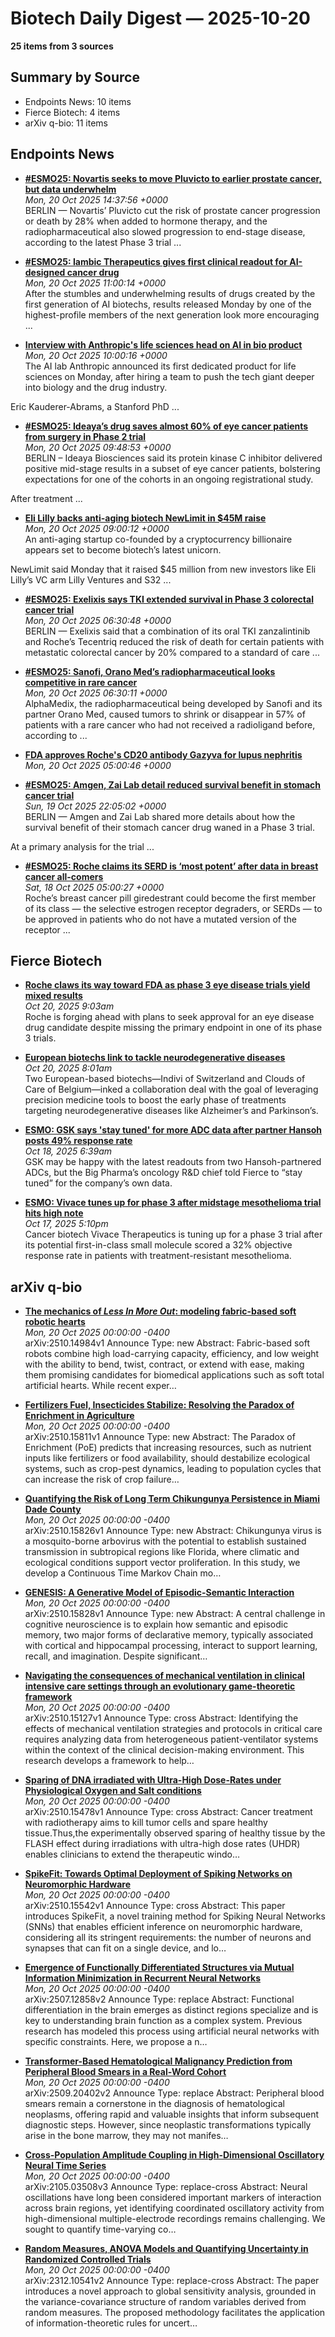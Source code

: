 # Biotech Daily Digest — 2025-10-20

**25 items from 3 sources**

## Summary by Source

- Endpoints News: 10 items
- Fierce Biotech: 4 items
- arXiv q-bio: 11 items


## Endpoints News

- **[#ESMO25: Novartis seeks to move Pluvicto to earlier prostate cancer, but data underwhelm](https://endpoints.news/esmo25-novartis-seeks-to-move-pluvicto-to-earlier-prostate-cancer-but-data-underwhelm/)**  
  _Mon, 20 Oct 2025 14:37:56 +0000_  
  BERLIN — Novartis’ Pluvicto cut the risk of prostate cancer progression or death by 28% when added to hormone therapy, and the radiopharmaceutical also slowed progression to end-stage disease, according to the latest Phase 3 trial ...

- **[#ESMO25: Iambic Therapeutics gives first clinical readout for AI-designed cancer drug](https://endpoints.news/iambic-therapeutics-gives-first-clinical-readout-for-ai-designed-cancer-drug/)**  
  _Mon, 20 Oct 2025 11:00:14 +0000_  
  After the stumbles and underwhelming results of drugs created by the first generation of AI biotechs, results released Monday by one of the highest-profile members of the next generation look more encouraging ...

- **[Interview with Anthropic's life sciences head on AI in bio product](https://endpoints.news/interview-with-anthropics-life-sciences-head-on-ai-in-bio-product/)**  
  _Mon, 20 Oct 2025 10:00:16 +0000_  
  The AI lab Anthropic announced its first dedicated product for life sciences on Monday, after hiring a team to push the tech giant deeper into biology and the drug industry.

 Eric Kauderer-Abrams, a Stanford PhD ...

- **[#ESMO25: Ideaya’s drug saves almost 60% of eye cancer patients from surgery in Phase 2 trial](https://endpoints.news/esmo25-ideayas-drug-saves-almost-60-of-eye-cancer-patients-from-surgery-in-phase-2-trial/)**  
  _Mon, 20 Oct 2025 09:48:53 +0000_  
  BERLIN – Ideaya Biosciences said its protein kinase C inhibitor delivered positive mid-stage results in a subset of eye cancer patients, bolstering expectations for one of the cohorts in an ongoing registrational study.

 After treatment ...

- **[Eli Lilly backs anti-aging biotech NewLimit in $45M raise](https://endpoints.news/eli-lilly-backs-anti-aging-biotech-newlimit-in-45m-raise/)**  
  _Mon, 20 Oct 2025 09:00:12 +0000_  
  An anti-aging startup co-founded by a cryptocurrency billionaire appears set to become biotech’s latest unicorn.

 NewLimit said Monday that it raised $45 million from new investors like Eli Lilly’s VC arm Lilly Ventures and S32 ...

- **[#ESMO25: Exelixis says TKI extended survival in Phase 3 colorectal cancer trial](https://endpoints.news/esmo25-exelixis-says-tki-extended-survival-in-phase-3-colorectal-cancer-trial/)**  
  _Mon, 20 Oct 2025 06:30:48 +0000_  
  BERLIN — Exelixis said that a combination of its oral TKI zanzalintinib and Roche’s Tecentriq reduced the risk of death for certain patients with metastatic colorectal cancer by 20% compared to a standard of care ...

- **[#ESMO25: Sanofi, Orano Med’s radiopharmaceutical looks competitive in rare cancer](https://endpoints.news/esmo25-sanofi-orano-meds-radiopharmaceutical-looks-competitive-in-rare-cancer/)**  
  _Mon, 20 Oct 2025 06:30:11 +0000_  
  AlphaMedix, the radiopharmaceutical being developed by Sanofi and its partner Orano Med, caused tumors to shrink or disappear in 57% of patients with a rare cancer who had not received a radioligand before, according to ...

- **[FDA approves Roche's CD20 antibody Gazyva for lupus nephritis](https://endpoints.news/fda-approves-roches-cd20-antibody-gazyva-for-lupus-with-kidney-injury/)**  
  _Mon, 20 Oct 2025 05:00:46 +0000_  
  

- **[#ESMO25: Amgen, Zai Lab detail reduced survival benefit in stomach cancer trial](https://endpoints.news/esmo25-amgen-zai-lab-detail-reduced-survival-benefit-in-stomach-cancer-trial/)**  
  _Sun, 19 Oct 2025 22:05:02 +0000_  
  BERLIN — Amgen and Zai Lab shared more details about how the survival benefit of their stomach cancer drug waned in a Phase 3 trial.

 At a primary analysis for the trial ...

- **[#ESMO25: Roche claims its SERD is ‘most potent’ after data in breast cancer all-comers](https://endpoints.news/esmo25-roches-serd-is-the-first-shown-to-work-in-non-mutant-breast-cancer-patients/)**  
  _Sat, 18 Oct 2025 05:00:27 +0000_  
  Roche’s breast cancer pill giredestrant could become the first member of its class — the selective estrogen receptor degraders, or SERDs — to be approved in patients who do not have a mutated version of the receptor ...


## Fierce Biotech

- **[<a href="https://www.fiercebiotech.com/biotech/roche-claws-its-way-toward-fda-phase-3-eye-disease-trials-yield-mixed-results" hreflang="en">Roche claws its way toward FDA as phase 3 eye disease trials yield mixed results</a>](https://www.fiercebiotech.com/biotech/roche-claws-its-way-toward-fda-phase-3-eye-disease-trials-yield-mixed-results)**  
  _Oct 20, 2025 9:03am_  
  Roche is forging ahead with plans to seek approval for an eye disease drug candidate despite missing the primary endpoint in one of its phase 3 trials.

- **[<a href="https://www.fiercebiotech.com/medtech/pair-european-biotechs-link-tackle-neurodegenerative-diseases" hreflang="en">European biotechs link to tackle neurodegenerative diseases</a>](https://www.fiercebiotech.com/medtech/pair-european-biotechs-link-tackle-neurodegenerative-diseases)**  
  _Oct 20, 2025 8:01am_  
  Two European-based biotechs—Indivi of Switzerland and Clouds of Care of Belgium—inked a collaboration deal with the goal of leveraging precision medicine tools to boost the early phase of treatments targeting neurodegenerative diseases like Alzheimer’s and Parkinson’s.

- **[<a href="https://www.fiercebiotech.com/biotech/esmo-gsk-says-stay-tuned-more-adc-data-after-partner-hansoh-posts-49-orr" hreflang="en">ESMO: GSK says 'stay tuned' for more ADC data after partner Hansoh posts 49% response rate</a>](https://www.fiercebiotech.com/biotech/esmo-gsk-says-stay-tuned-more-adc-data-after-partner-hansoh-posts-49-orr)**  
  _Oct 18, 2025 6:39am_  
  GSK may be happy with the latest readouts from two Hansoh-partnered ADCs, but the Big Pharma’s oncology R&D chief told Fierce to “stay tuned” for the company’s own data.

- **[<a href="https://www.fiercebiotech.com/biotech/esmo-vivace-tunes-ph-3-after-midstage-mesothelioma-trial-hits-high-note" hreflang="en">ESMO: Vivace tunes up for phase 3 after midstage mesothelioma trial hits high note</a>](https://www.fiercebiotech.com/biotech/esmo-vivace-tunes-ph-3-after-midstage-mesothelioma-trial-hits-high-note)**  
  _Oct 17, 2025 5:10pm_  
  Cancer biotech Vivace Therapeutics is tuning up for a phase 3 trial after its potential first-in-class small molecule scored a 32% objective response rate in patients with treatment-resistant mesothelioma.


## arXiv q-bio

- **[The mechanics of $\textit{Less In More Out}$: modeling fabric-based soft robotic hearts](https://arxiv.org/abs/2510.14984)**  
  _Mon, 20 Oct 2025 00:00:00 -0400_  
  arXiv:2510.14984v1 Announce Type: new 
Abstract: Fabric-based soft robots combine high load-carrying capacity, efficiency, and low weight with the ability to bend, twist, contract, or extend with ease, making them promising candidates for biomedical applications such as soft total artificial hearts. While recent exper…

- **[Fertilizers Fuel, Insecticides Stabilize: Resolving the Paradox of Enrichment in Agriculture](https://arxiv.org/abs/2510.15811)**  
  _Mon, 20 Oct 2025 00:00:00 -0400_  
  arXiv:2510.15811v1 Announce Type: new 
Abstract: The Paradox of Enrichment (PoE) predicts that increasing resources, such as nutrient inputs like fertilizers or food availability, should destabilize ecological systems, such as crop-pest dynamics, leading to population cycles that can increase the risk of crop failure…

- **[Quantifying the Risk of Long Term Chikungunya Persistence in Miami Dade County](https://arxiv.org/abs/2510.15826)**  
  _Mon, 20 Oct 2025 00:00:00 -0400_  
  arXiv:2510.15826v1 Announce Type: new 
Abstract: Chikungunya virus is a mosquito-borne arbovirus with the potential to establish sustained transmission in subtropical regions like Florida, where climatic and ecological conditions support vector proliferation. In this study, we develop a Continuous Time Markov Chain mo…

- **[GENESIS: A Generative Model of Episodic-Semantic Interaction](https://arxiv.org/abs/2510.15828)**  
  _Mon, 20 Oct 2025 00:00:00 -0400_  
  arXiv:2510.15828v1 Announce Type: new 
Abstract: A central challenge in cognitive neuroscience is to explain how semantic and episodic memory, two major forms of declarative memory, typically associated with cortical and hippocampal processing, interact to support learning, recall, and imagination. Despite significant…

- **[Navigating the consequences of mechanical ventilation in clinical intensive care settings through an evolutionary game-theoretic framework](https://arxiv.org/abs/2510.15127)**  
  _Mon, 20 Oct 2025 00:00:00 -0400_  
  arXiv:2510.15127v1 Announce Type: cross 
Abstract: Identifying the effects of mechanical ventilation strategies and protocols in critical care requires analyzing data from heterogeneous patient-ventilator systems within the context of the clinical decision-making environment. This research develops a framework to help…

- **[Sparing of DNA irradiated with Ultra-High Dose-Rates under Physiological Oxygen and Salt conditions](https://arxiv.org/abs/2510.15478)**  
  _Mon, 20 Oct 2025 00:00:00 -0400_  
  arXiv:2510.15478v1 Announce Type: cross 
Abstract: Cancer treatment with radiotherapy aims to kill tumor cells and spare healthy tissue.Thus,the experimentally observed sparing of healthy tissue by the FLASH effect during irradiations with ultra-high dose rates (UHDR) enables clinicians to extend the therapeutic windo…

- **[SpikeFit: Towards Optimal Deployment of Spiking Networks on Neuromorphic Hardware](https://arxiv.org/abs/2510.15542)**  
  _Mon, 20 Oct 2025 00:00:00 -0400_  
  arXiv:2510.15542v1 Announce Type: cross 
Abstract: This paper introduces SpikeFit, a novel training method for Spiking Neural Networks (SNNs) that enables efficient inference on neuromorphic hardware, considering all its stringent requirements: the number of neurons and synapses that can fit on a single device, and lo…

- **[Emergence of Functionally Differentiated Structures via Mutual Information Minimization in Recurrent Neural Networks](https://arxiv.org/abs/2507.12858)**  
  _Mon, 20 Oct 2025 00:00:00 -0400_  
  arXiv:2507.12858v2 Announce Type: replace 
Abstract: Functional differentiation in the brain emerges as distinct regions specialize and is key to understanding brain function as a complex system. Previous research has modeled this process using artificial neural networks with specific constraints. Here, we propose a n…

- **[Transformer-Based Hematological Malignancy Prediction from Peripheral Blood Smears in a Real-Word Cohort](https://arxiv.org/abs/2509.20402)**  
  _Mon, 20 Oct 2025 00:00:00 -0400_  
  arXiv:2509.20402v2 Announce Type: replace 
Abstract: Peripheral blood smears remain a cornerstone in the diagnosis of hematological neoplasms, offering rapid and valuable insights that inform subsequent diagnostic steps. However, since neoplastic transformations typically arise in the bone marrow, they may not manifes…

- **[Cross-Population Amplitude Coupling in High-Dimensional Oscillatory Neural Time Series](https://arxiv.org/abs/2105.03508)**  
  _Mon, 20 Oct 2025 00:00:00 -0400_  
  arXiv:2105.03508v3 Announce Type: replace-cross 
Abstract: Neural oscillations have long been considered important markers of interaction across brain regions, yet identifying coordinated oscillatory activity from high-dimensional multiple-electrode recordings remains challenging. We sought to quantify time-varying co…

- **[Random Measures, ANOVA Models and Quantifying Uncertainty in Randomized Controlled Trials](https://arxiv.org/abs/2312.10541)**  
  _Mon, 20 Oct 2025 00:00:00 -0400_  
  arXiv:2312.10541v2 Announce Type: replace-cross 
Abstract: The paper introduces a novel approach to global sensitivity analysis, grounded in the variance-covariance structure of random variables derived from random measures. The proposed methodology facilitates the application of information-theoretic rules for uncert…
